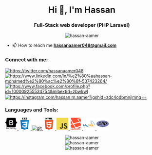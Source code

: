 <h1 align="center">Hi 👋, I'm Hassan</h1>
<h3 align="center">Full-Stack web developer (PHP Laravel)</h3>

<p align="center"> <img src="https://komarev.com/ghpvc/?username=hassan-aamer&label=Profile%20views&color=0e75b6&style=flat" alt="hassan-aamer" /> </p>



- 📫 How to reach me **hassanaamer048@gmail.com**

<h3 align="left">Connect with me:</h3>
<p align="left">
<a href="https://twitter.com/https://twitter.com/hassanaamer048" target="blank"><img align="center" src="https://raw.githubusercontent.com/rahuldkjain/github-profile-readme-generator/master/src/images/icons/Social/twitter.svg" alt="https://twitter.com/hassanaamer048" height="30" width="40" /></a>
<a href="https://linkedin.com/in/https://www.linkedin.com/in/%e2%80%aahassan-mohamed%e2%80%ac%e2%80%8f-537423264/" target="blank"><img align="center" src="https://raw.githubusercontent.com/rahuldkjain/github-profile-readme-generator/master/src/images/icons/Social/linked-in-alt.svg" alt="https://www.linkedin.com/in/%e2%80%aahassan-mohamed%e2%80%ac%e2%80%8f-537423264/" height="30" width="40" /></a>
<a href="https://fb.com/https://www.facebook.com/profile.php?id=100009255534754&mibextid=zbwkwl" target="blank"><img align="center" src="https://raw.githubusercontent.com/rahuldkjain/github-profile-readme-generator/master/src/images/icons/Social/facebook.svg" alt="https://www.facebook.com/profile.php?id=100009255534754&mibextid=zbwkwl" height="30" width="40" /></a>
<a href="https://instagram.com/https://instagram.com/hassan.m.aamer?igshid=zdc4odbmnjlmnq==" target="blank"><img align="center" src="https://raw.githubusercontent.com/rahuldkjain/github-profile-readme-generator/master/src/images/icons/Social/instagram.svg" alt="https://instagram.com/hassan.m.aamer?igshid=zdc4odbmnjlmnq==" height="30" width="40" /></a>
</p>

<h3 align="left">Languages and Tools:</h3>
<p align="left"> <a href="https://getbootstrap.com" target="_blank" rel="noreferrer"> <img src="https://raw.githubusercontent.com/devicons/devicon/master/icons/bootstrap/bootstrap-plain-wordmark.svg" alt="bootstrap" width="40" height="40"/> </a> <a href="https://www.w3schools.com/css/" target="_blank" rel="noreferrer"> <img src="https://raw.githubusercontent.com/devicons/devicon/master/icons/css3/css3-original-wordmark.svg" alt="css3" width="40" height="40"/> </a> <a href="https://git-scm.com/" target="_blank" rel="noreferrer"> <img src="https://www.vectorlogo.zone/logos/git-scm/git-scm-icon.svg" alt="git" width="40" height="40"/> </a> <a href="https://www.w3.org/html/" target="_blank" rel="noreferrer"> <img src="https://raw.githubusercontent.com/devicons/devicon/master/icons/html5/html5-original-wordmark.svg" alt="html5" width="40" height="40"/> </a> <a href="https://developer.mozilla.org/en-US/docs/Web/JavaScript" target="_blank" rel="noreferrer"> <img src="https://raw.githubusercontent.com/devicons/devicon/master/icons/javascript/javascript-original.svg" alt="javascript" width="40" height="40"/> </a> <a href="https://laravel.com/" target="_blank" rel="noreferrer"> <img src="https://raw.githubusercontent.com/devicons/devicon/master/icons/laravel/laravel-plain-wordmark.svg" alt="laravel" width="40" height="40"/> </a> <a href="https://www.mysql.com/" target="_blank" rel="noreferrer"> <img src="https://raw.githubusercontent.com/devicons/devicon/master/icons/mysql/mysql-original-wordmark.svg" alt="mysql" width="40" height="40"/> </a> <a href="https://www.php.net" target="_blank" rel="noreferrer"> <img src="https://raw.githubusercontent.com/devicons/devicon/master/icons/php/php-original.svg" alt="php" width="40" height="40"/> </a> </p>

<div style="display: flex; justify-content: center;">
  <p style="margin: auto;">
    <img src="https://github-readme-stats.vercel.app/api/top-langs?username=hassan-aamer&show_icons=true&locale=en&layout=compact" alt="hassan-aamer" />
  </p>
</div>

<div style="display: flex; justify-content: center;">
  <p style="margin: auto;">
    <img src="https://github-readme-stats.vercel.app/api?username=hassan-aamer&show_icons=true&locale=en" alt="hassan-aamer" />
  </p>
</div>

<div style="display: flex; justify-content: center;">
  <p style="margin: auto;">
    <img src="https://github-readme-streak-stats.herokuapp.com/?user=hassan-aamer&" alt="hassan-aamer" />
  </p>
</div>
